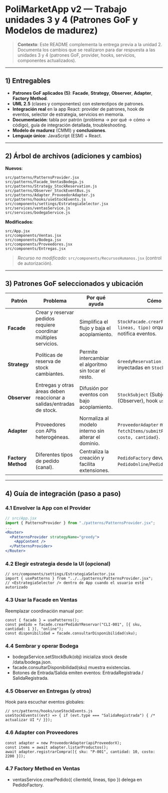 # PoliMarketApp v2 — Trabajo unidades 3 y 4 (Patrones GoF y Modelos de madurez)

> **Contexto**: Este README complementa la entrega previa a la unidad 2. Documenta los cambios que se realizaron para dar respuesta a las unidades 3 y 4 (patrones GoF, provider, hooks, servicios, componentes actualizados).

---

## 1) Entregables

- **Patrones GoF aplicados (5)**: **Facade**, **Strategy**, **Observer**, **Adapter**, **Factory Method**.
- **UML 2.5** (clases y componentes) con estereotipos de patrones.
- **Integración real** en la app React: provider de patrones, hook de eventos, selector de estrategia, servicios en memoria.
- **Documentación**: tabla por patrón (problema → por qué → cómo → código), guía de integración detallada, troubleshooting.
- **Modelo de madurez** (CMMI) y **conclusiones**.
- **Lenguaje único**: JavaScript (ESM) + React.

---

## 2) Árbol de archivos (adiciones y cambios)

**Nuevos**:
```
src/patterns/PatternsProvider.jsx
src/patterns/Facade_VentasBodega.js
src/patterns/Strategy_StockReservation.js
src/patterns/Observer_StockEventBus.js
src/patterns/Adapter_ProveedorAdapter.js
src/patterns/hooks/useStockEvents.js
src/components/settings/EstrategiaSelector.jsx
src/services/ventasService.js
src/services/bodegaService.js
```

**Modificados**:
```
src/App.jsx
src/components/Ventas.jsx
src/components/Bodega.jsx
src/components/Proveedores.jsx
src/components/Entregas.jsx
```

> *Recurso no modificado*: `src/components/RecursosHumanos.jsx` (control de autorización).

---

## 3) Patrones GoF seleccionados y ubicación

| Patrón | Problema | Por qué ayuda | Cómo implementarlo | Código |
|---|---|---|---|---|
| **Facade** | Crear y reservar pedidos requiere coordinar múltiples servicios. | Simplifica el flujo y baja el acoplamiento. | `StockFacade.crearPedidoYReservar(clienteId, lineas, tipo)` orquesta Ventas↔Bodega y notifica eventos. | `src/patterns/Facade_VentasBodega.js` |
| **Strategy** | Políticas de reserva de stock cambiantes. | Permite intercambiar el algoritmo sin tocar el resto. | `GreedyReservation` / `BalancedReservation` inyectadas en `StockFacade`. | `src/patterns/Strategy_StockReservation.js` |
| **Observer** | Entregas y otras áreas deben reaccionar a salidas/entradas de stock. | Difusión por eventos con bajo acoplamiento. | `StockSubject` (Subject), `EntregasObserver` (Observer), hook `useStockEvents`. | `src/patterns/Observer_StockEventBus.js`, `src/patterns/hooks/useStockEvents.js` |
| **Adapter** | Proveedores con APIs heterogéneas. | Normaliza al modelo interno sin alterar el dominio. | `ProveedorAdapter` mapea `fetchItems/submitPurchase` → `{sku, nombre, costo, cantidad}`. | `src/patterns/Adapter_ProveedorAdapter.js` |
| **Factory Method** | Diferentes tipos de pedido (canal). | Centraliza la creación y facilita extensiones. | `PedidoFactory` devuelve `PedidoOnline`/`PedidoMostrador`. | `src/services/ventasService.js` |


---

## 4) Guía de integración (paso a paso)

### 4.1 Envolver la App con el Provider
```jsx
// src/App.jsx
import { PatternsProvider } from "./patterns/PatternsProvider.jsx";
...
<Router>
  <PatternsProvider strategyName="greedy">
    <AppContent />
  </PatternsProvider>
</Router>
```

### 4.2 Elegir estrategia desde la UI (opcional)
```
// src/components/settings/EstrategiaSelector.jsx
import { usePatterns } from "../../patterns/PatternsProvider.jsx";
// <EstrategiaSelector /> dentro de App cuando el usuario esté autorizado
```

### 4.3 Usar la Facade en Ventas
Reemplazar coordinación manual por:

```
const { facade } = usePatterns();
const pedido = facade.crearPedidoYReservar("CLI-001", [{ sku, cantidad: 1 }], "online");
const disponibilidad = facade.consultarDisponibilidad(sku);
```

### 4.4 Sembrar y operar Bodega

- bodegaService.setStockBulk(obj) inicializa stock desde /data/bodega.json.
- facade.consultarDisponibilidad(sku) muestra existencias.
- Botones de Entrada/Salida emiten eventos: EntradaRegistrada / SalidaRegistrada.
  

### 4.5 Observer en Entregas (y otros)

Hook para escuchar eventos globales:
```
// src/patterns/hooks/useStockEvents.js
useStockEvents((evt) => { if (evt.type === "SalidaRegistrada") { /* actualizar UI */ }});
```

### 4.6 Adapter con Proveedores
```
const adapter = new ProveedorAdapter(apiProveedorX);
const items = await adapter.listarProductos();
await adapter.registrarCompra([{ sku: "P-001", cantidad: 10, costo: 2200 }]);
```

### 4.7 Factory Method en Ventas

- ventasService.crearPedido({ clienteId, lineas, tipo }) delega en PedidoFactory.













